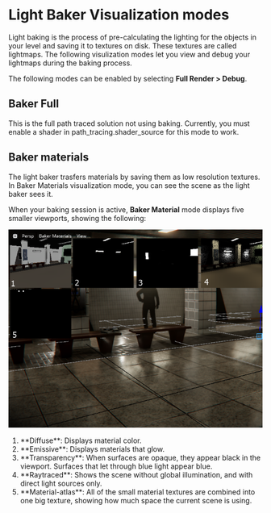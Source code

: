 # Light Baker Visualization modes

Light baking is the process of pre-calculating the lighting for the objects in your level and saving it to textures on disk. These textures are called lightmaps. The following visulization modes let you view and debug your lightmaps during the baking process.

The following modes can be enabled by selecting **Full Render > Debug**.

## Baker Full

This is the full path traced solution not using baking. Currently, you must enable a shader in  path_tracing.shader_source for this mode to work.

## Baker materials

The light baker trasfers materials by saving them as low resolution textures. In Baker Materials visualization mode, you can see the scene as the light baker sees it.

When your baking session is active, **Baker Material** mode displays five smaller viewports, showing the following:

![](../../../images/baker_materials.png)

<ol>

<li>**Diffuse**: Displays material color.</li>

<li>**Emissive**: Displays materials that glow.</li>

<li>**Transparency**: When surfaces are opaque, they appear black in the viewport. Surfaces that let through blue light appear blue. </li>

<li>**Raytraced**: Shows the scene without global illumination, and with direct light sources only.</li>

<li>**Material-atlas**: All of the small material textures are combined into one big texture, showing how much space the current scene is using.</li>
</ol>
